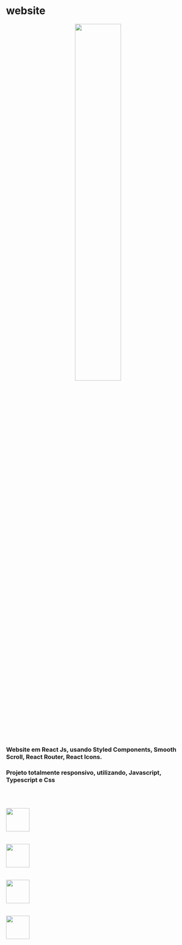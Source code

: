 # website

<p align="center"><img width=50% src="https://uploads-ssl.webflow.com/5e3ce2ec7f6e53c045fe7cfa/60fae76c018f15a54b713c1f_Product%20strategy.png"></p>



### Website em React Js, usando Styled Components, Smooth Scroll, React Router, React Icons.


### Projeto  totalmente responsivo, utilizando, Javascript, Typescript e Css

 <td width="10%" align="center">
        <span></span><br><br><br>
        <img height="64px" src="https://cdn.svgporn.com/logos/react.svg">   
       </td>
        <td width="10%" align="center">
        <span></span><br><br><br>
        <img height="64px" src="https://cdn.svgporn.com/logos/javascript.svg">
      </td>
       <td width="10%" align="center">
        <span></span><br><br><br>
        <img height="64px" src="https://cdn.svgporn.com/logos/typescript.svg">
      </td>
      <td width="10%" align="center">
        <span></span><br><br><br>
        <img height="64px" src="https://cdn.svgporn.com/logos/css-3.svg">
      </td>
